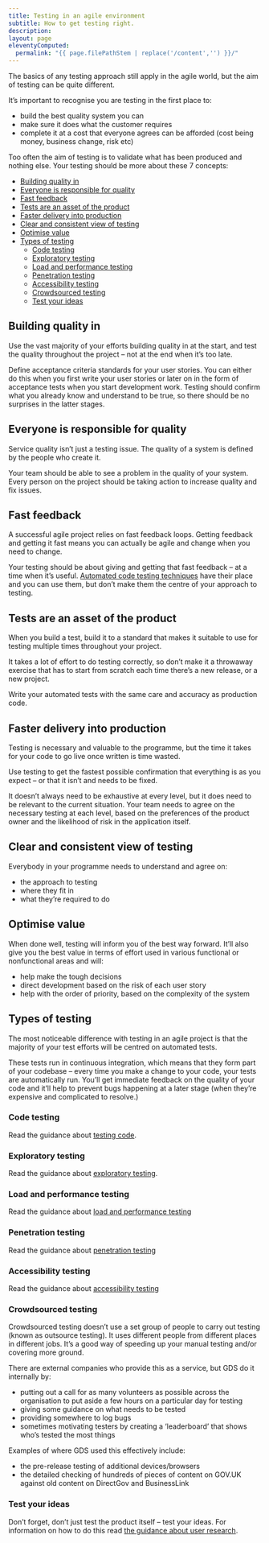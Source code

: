 ```yaml
---
title: Testing in an agile environment
subtitle: How to get testing right.
description:
layout: page
eleventyComputed:
  permalink: "{{ page.filePathStem | replace('/content','') }}/"
---
```


The basics of any testing approach still apply in the agile world, but the aim of testing can be quite different.

It’s important to recognise you are testing in the first place to:

- build the best quality system you can
- make sure it does what the customer requires
- complete it at a cost that everyone agrees can be afforded (cost being money, business change, risk etc)

Too often the aim of testing is to validate what has been produced and nothing else. Your testing should be more about these 7 concepts:

- [Building quality in](#building-quality-in)
- [Everyone is responsible for quality](#everyone-is-responsible-for-quality)
- [Fast feedback](#fast-feedback)
- [Tests are an asset of the product](#tests-are-an-asset-of-the-product)
- [Faster delivery into production](#faster-delivery-into-production)
- [Clear and consistent view of testing](#clear-and-consistent-view-of-testing)
- [Optimise value](#optimise-value)
- [Types of testing](#types-of-testing)
  - [Code testing](#code-testing)
  - [Exploratory testing](#exploratory-testing)
  - [Load and performance testing](#load-and-performance-testing)
  - [Penetration testing](#penetration-testing)
  - [Accessibility testing](#accessibility-testing)
  - [Crowdsourced testing](#crowdsourced-testing)
  - [Test your ideas](#test-your-ideas)

## Building quality in

Use the vast majority of your efforts building quality in at the start, and test the quality throughout the project – not at the end when it’s too late.

Define acceptance criteria standards for your user stories. You can either do this when you first write your user stories or later on in the form of acceptance tests when you start development work. Testing should confirm what you already know and understand to be true, so there should be no surprises in the latter stages.

## Everyone is responsible for quality

Service quality isn’t just a testing issue. The quality of a system is defined by the people who create it.

Your team should be able to see a problem in the quality of your system. Every person on the project should be taking action to increase quality and fix issues.

## Fast feedback

A successful agile project relies on fast feedback loops. Getting feedback and getting it fast means you can actually be agile and change when you need to change.

Your testing should be about giving and getting that fast feedback – at a time when it’s useful. [Automated code testing techniques](/web/20150324173659/https://www.gov.uk/service-manual/making-software/code-testing) have their place and you can use them, but don’t make them the centre of your approach to testing.

## Tests are an asset of the product

When you build a test, build it to a standard that makes it suitable to use for testing multiple times throughout your project.

It takes a lot of effort to do testing correctly, so don’t make it a throwaway exercise that has to start from scratch each time there’s a new release, or a new project.

Write your automated tests with the same care and accuracy as production code.

## Faster delivery into production

Testing is necessary and valuable to the programme, but the time it takes for your code to go live once written is time wasted.

Use testing to get the fastest possible confirmation that everything is as you expect – or that it isn’t and needs to be fixed.

It doesn’t always need to be exhaustive at every level, but it does need to be relevant to the current situation. Your team needs to agree on the necessary testing at each level, based on the preferences of the product owner and the likelihood of risk in the application itself.

## Clear and consistent view of testing

Everybody in your programme needs to understand and agree on:

- the approach to testing
- where they fit in
- what they’re required to do

## Optimise value

When done well, testing will inform you of the best way forward. It’ll also give you the best value in terms of effort used in various functional or nonfunctional areas and will:

- help make the tough decisions
- direct development based on the risk of each user story
- help with the order of priority, based on the complexity of the system

## Types of testing

The most noticeable difference with testing in an agile project is that the majority of your test efforts will be centred on automated tests.

These tests run in continuous integration, which means that they form part of your codebase – every time you make a change to your code, your tests are automatically run. You’ll get immediate feedback on the quality of your code and it’ll help to prevent bugs happening at a later stage (when they’re expensive and complicated to resolve.)

### Code testing

Read the guidance about [testing code](/web/20150324173659/https://www.gov.uk/service-manual/making-software/code-testing.html).

### Exploratory testing

Read the guidance about [exploratory testing](/web/20150324173659/https://www.gov.uk/service-manual/making-software/exploratory-testing.html).

### Load and performance testing

Read the guidance about [load and performance testing](/web/20150324173659/https://www.gov.uk/service-manual/operations/load-and-performance-testing.html)

### Penetration testing

Read the guidance about [penetration testing](/web/20150324173659/https://www.gov.uk/service-manual/operations/penetration-testing.html)

### Accessibility testing

Read the guidance about [accessibility testing](/web/20150324173659/https://www.gov.uk/service-manual/user-centred-design/user-research/accessibility-testing.html)

### Crowdsourced testing

Crowdsourced testing doesn’t use a set group of people to carry out testing (known as outsource testing). It uses different people from different places in different jobs. It’s a good way of speeding up your manual testing and/or covering more ground.

There are external companies who provide this as a service, but GDS do it internally by:

- putting out a call for as many volunteers as possible across the organisation to put aside a few hours on a particular day for testing
- giving some guidance on what needs to be tested
- providing somewhere to log bugs
- sometimes motivating testers by creating a ‘leaderboard’ that shows who’s tested the most things

Examples of where GDS used this effectively include:

- the pre-release testing of additional devices/browsers
- the detailed checking of hundreds of pieces of content on GOV.UK against old content on DirectGov and BusinessLink

### Test your ideas

Don’t forget, don’t just test the product itself – test your ideas. For information on how to do this read [the guidance about user research](/web/20150324173659/https://www.gov.uk/service-manual/user-centred-design/user-research/index.html).
